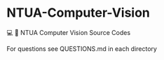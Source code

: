 # NTUA-Computer-Vision
:computer: :monocle_face: NTUA Computer Vision Source Codes

For questions see QUESTIONS.md in each directory
